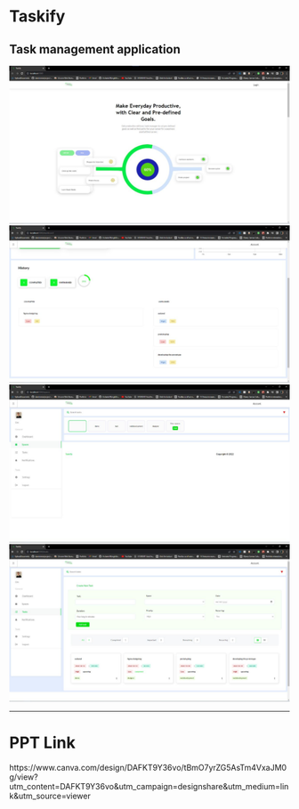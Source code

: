 <h1>Taskify</h1>
<h2>Task management application</h2>
<img src="https://raw.githubusercontent.com/om-bhesania/project-management-dashboard/main/Documentations/WhatsApp%20Image%202022-10-31%20at%2011.53.11.jpg"/>
<img src="https://raw.githubusercontent.com/om-bhesania/project-management-dashboard/main/Documentations/WhatsApp%20Image%202022-10-31%20at%2011.56.32.jpg"/>
<img src="https://raw.githubusercontent.com/om-bhesania/project-management-dashboard/main/Documentations/WhatsApp%20Image%202022-10-31%20at%2011.56.59.jpg"/>
<img src="https://raw.githubusercontent.com/om-bhesania/project-management-dashboard/main/Documentations/WhatsApp%20Image%202022-10-31%20at%2011.57.14.jpg"/>
<br><hr>
<h1>PPT Link</h1>
<p>https://www.canva.com/design/DAFKT9Y36vo/tBmO7yrZG5AsTm4VxaJM0g/view?utm_content=DAFKT9Y36vo&utm_campaign=designshare&utm_medium=link&utm_source=viewer</p>
